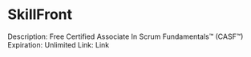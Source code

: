 # SkillFront

Description: Free Certified Associate In Scrum Fundamentals™ (CASF™)
Expiration: Unlimited
Link: Link
